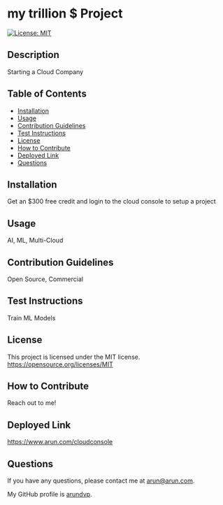 # my trillion $ Project
  [![License: MIT](https://img.shields.io/badge/License-MIT-yellow.svg)](https://opensource.org/licenses/MIT)
 ## Description
  Starting a Cloud Company
  ## Table of Contents
  - [Installation](#installation)
  - [Usage](#usage)
  - [Contribution Guidelines](#contribution-guidelines)
  - [Test Instructions](#test-instructions)
  - [License](#license)
  - [How to Contribute](#how-to-contribute)
  - [Deployed Link](#deployed-link)
  - [Questions](#questions)
  ## Installation <a name="installation"></a>

  Get an $300 free credit and login to the cloud console to setup a project
  
  ## Usage <a name="usage"></a>
  
  AI, ML, Multi-Cloud
  
  ## Contribution Guidelines <a name="contribution-guidelines"></a>
  
  Open Source, Commercial
  
  ## Test Instructions <a name="test-instructions"></a>
  
  Train ML Models
  
  ## License <a name="license"></a>
  This project is licensed under the MIT license.
  https://opensource.org/licenses/MIT
  
 
  ## How to Contribute <a name="how-to-contribute"></a>
  Reach out to me!
 
  ## Deployed Link <a name="deployed-link"></a>
  https://www.arun.com/cloudconsole
  
  ## Questions <a name="questions"></a>
  If you have any questions, please contact me at arun@arun.com. 
  
  My GitHub profile is [arundvp](https://github.com/arundvp).

